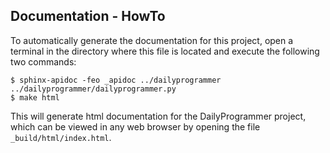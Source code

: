 ## Documentation - HowTo

To automatically generate the documentation for this project, open a terminal in the directory
where this file is located and execute the following two commands:

    $ sphinx-apidoc -feo _apidoc ../dailyprogrammer ../dailyprogrammer/dailyprogrammer.py
    $ make html

This will generate html documentation for the DailyProgrammer project, which can be viewed in any
web browser by opening the file `_build/html/index.html`.
